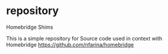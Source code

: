 # repository
Homebridge Shims

This is a simple repository for Source code used in context with Homebridge
https://github.com/nfarina/homebridge
